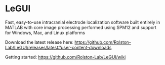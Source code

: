 # LeGUI

Fast, easy-to-use intracranial electrode localization software built entirely in MATLAB with core image processing performed using SPM12 and support for Windows, Mac, and Linux platforms

Download the latest release here:
https://github.com/Rolston-Lab/LeGUI/releases/latest#user-content-downloads

Getting started:
https://github.com/Rolston-Lab/LeGUI/wiki
